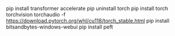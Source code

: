 pip install transformer accelerate
pip uninstall torch
pip install torch torchvision torchaudio -f https://download.pytorch.org/whl/cu118/torch_stable.html
pip install bitsandbytes-windows-webui
pip install peft